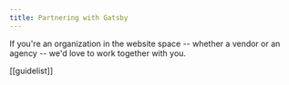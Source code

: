 ```yaml
---
title: Partnering with Gatsby
---
```


If you're an organization in the website space -- whether a vendor or an agency -- we'd love to work together with you.

[[guidelist]]